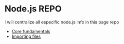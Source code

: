 # Node.js REPO

I will centralize all especific node.js info in this page repo

- [Core fundamentals](https://github.com/IgorGrieder/TIL/blob/main/node.js/corefundamentals.md)
- [Importing files](https://github.com/IgorGrieder/TIL/blob/main/node.js/importing-files.md)
